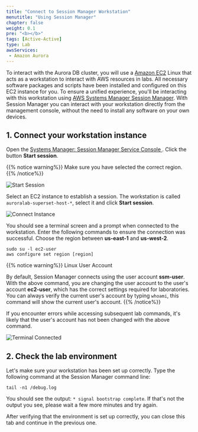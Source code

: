 ```yaml
---
title: "Connect to Session Manager Workstation"
menutitle: "Using Session Manager"
chapter: false
weight: 0.1
pre: "<b></b>"
tags: [Active-Active]
type: Lab
awsServices:
 - Amazon Aurora
---
```



To interact with the Aurora DB cluster, you will use a <a href="https://aws.amazon.com/ec2/" target="_blank">Amazon EC2</a> Linux that acts as a workstation to interact with AWS resources in labs. All necessary software packages and scripts have been installed and configured on this EC2 instance for you. To ensure a unified experience, you'll be interacting with this workstation using  <a href="https://docs.aws.amazon.com/systems-manager/latest/userguide/session-manager.html" target="_blank">AWS Systems Manager Session Manager</a>. With Session Manager you can interact with your workstation directly from the management console, without the need to install any software on your own devices.

## 1. Connect your workstation instance

<!-- Se você nunca utilizou o Session Manager, click em **Get Started with Systems Manager** 

![Get Started Session](1-getstarted2.png)


Clique em **Create**:
![Get Started Session](1-create.png.png)

Selecione a opção **Host Management**:
![Get Started Session](1-hostbase.png.png)
 -->

Open the <a href="https://console.aws.amazon.com/systems-manager/session-manager" target="_blank" > Systems Manager: Session Manager Service Console </a>. Click the button **Start session**.

{{% notice warning%}}
Make sure you have selected the correct region.
{{% /notice%}}

![Start Session](/images/aurora-1.start-session.png?raw=true)

Select an EC2 instance to establish a session. The workstation is called `auroralab-superset-host-*`, select it and click **Start session**.

![Connect Instance](/images/aurora-1-connect-session.png?raw=true)

You should see a terminal screen and a prompt when connected to the workstation. Enter the following commands to ensure the connection was successful. Choose the region between **us-east-1** and **us-west-2**.

```shell
sudo su -l ec2-user
aws configure set region [region]
```

{{% notice warning%}}
Linux User Account

By default, Session Manager connects using the user account **ssm-user**. With the above command, you are changing the user account to the user's account **ec2-user**, which has the correct settings required for laboratories. You can always verify the current user's account by typing `whoami`, this command will show the current user's account.
{{% /notice%}}

If you encounter errors while accessing subsequent lab commands, it's likely that the user's account has not been changed with the above command.

![Terminal Connected](/images/aurora-1-terminal-sudo.png?raw=true)


## 2. Check the lab environment

Let's make sure your workstation has been set up correctly. Type the following command at the Session Manager command line:

```shell
tail -n1 /debug.log
```

You should see the output: `* signal bootstrap complete`. If that's not the output you see, please wait a few more minutes and try again.

After verifying that the environment is set up correctly, you can close this tab and continue in the previous one.
